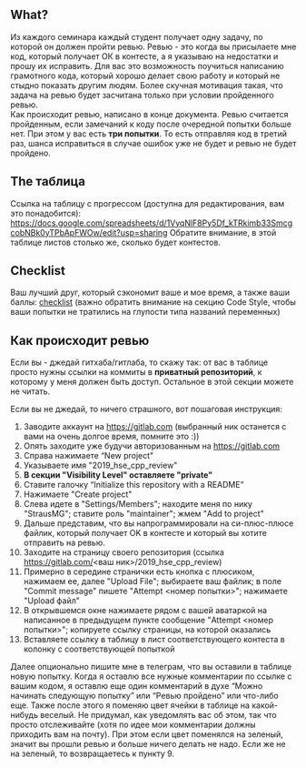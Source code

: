 ## What?
Из каждого семинара каждый студент получает одну задачу, по которой он должен пройти ревью. Ревью - это когда вы присылаете мне код, который получает ОК в контесте, а я указываю на недостатки и прошу их исправить. Для вас это возможность поучиться написанию грамотного кода, который хорошо делает свою работу и который не стыдно показать другим людям. Более скучная мотивация такая, что задача на ревью будет засчитана только при условии пройденного ревью.  
Как происходит ревью, написано в конце документа. Ревью считается пройденным, если замечаний к коду после очередной попытки больше нет. При этом у вас есть **три попытки**. То есть отправляя код в третий раз, шанса исправиться в случае ошибок уже не будет и ревью не будет пройдено.

## The таблица
Ссылка на таблицу с прогрессом (доступна для редактирования, вам это понадобится):
https://docs.google.com/spreadsheets/d/1VyqNlF8Py5Df_kTRkimb33SmcgcobNBk0yTPbApFWOw/edit?usp=sharing
Обратите внимание, в этой таблице листов столько же, сколько будет контестов.

## Checklist
Ваш лучший друг, который сэкономит ваше и мое время, а также ваши баллы:
[checklist](https://github.com/StrausMG/teaching/blob/master/2019_hse_cpp_seminars/checklist.md) (важно обратить внимание на секцию Code Style, чтобы ваши попытки не тратились на глупости типа названий переменных)

## Как происходит ревью
Если вы - джедай гитхаба/гитлаба, то скажу так: от вас в таблице просто нужны ссылки на коммиты в **приватный репозиторий**, к которому у меня должен быть доступ. Остальное в этой секции можете не читать.

Если вы не джедай, то ничего страшного, вот пошаговая инструкция:
1. Заводите аккаунт на https://gitlab.com (выбранный ник останется с вами на очень долгое время, помните это :))
2. Опять заходите уже будучи авторизованным на https://gitlab.com
3. Справа нажимаете “New project"
4. Указываете имя "2019_hse_cpp_review"
5. **В секции "Visibility Level" оставляете "private"**
6. Ставите галочку “Initialize this repository with a README”
7. Нажимаете "Create project"
8. Слева идете в "Settings/Members"; находите меня по нику "StrausMG"; ставите роль "maintainer"; жмем "Add to project"
9. Дальше представим, что вы напрограммировали на си-плюс-плюсе файлик, который получает OK в контесте и который вы хотите отправить на ревью.
10. Заходите на страницу своего репозитория (ссылка https://gitlab.com/<ваш ник>/2019_hse_cpp_review)
11. Примерно в середине странички есть кнопка с плюсиком, нажимаем ее, далее "Upload File"; выбираете ваш файлик; в поле "Commit message" пишете "Attempt <номер попытки>"; нажимаете "Upload файл"
12. В открывшемся окне нажимаете рядом с вашей аватаркой на написанное в предыдущем пункте сообщение "Attempt <номер попытки>"; копируете ссылку страницы, на которой оказались
13. Вставляете ссылку в таблицу в лист соответствующего контеста в колонку с соответствующей попыткой

Далее опционально пишите мне в телеграм, что вы оставили в таблице новую попытку. Когда я оставлю все нужные комментарии по ссылке с вашим кодом, я оставлю еще один комментарий в духе “Можно начинать следующую попытку” или “Ревью пройдено” или что-либо еще. Также после этого я поменяю цвет ячейки в таблице на какой-нибудь веселый. Не придумал, как уведомлять вас об этом, так что просто отслеживайте (хотя по идее мои комментарии должны приходить вам на почту). При этом если цвет поменялся на зеленый, значит вы прошли ревью и больше ничего делать не надо. Если же не на зеленый, то возвращаетесь к пункту 9.
